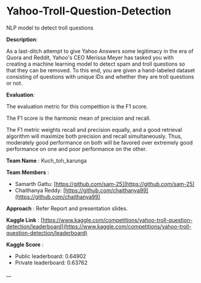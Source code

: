 # Yahoo-Troll-Question-Detection
NLP model to detect troll questions

__Description__:

As a last-ditch attempt to give Yahoo Answers some legitimacy in the era of Quora and Reddit, Yahoo's CEO Merissa Meyer has tasked you with creating a machine learning model to detect spam and troll questions so that they can be removed. To this end, you are given a hand-labeled dataset consisting of questions with unique IDs and whether they are troll questions or not.

__Evaluation__: 

The evaluation metric for this competition is the F1 score.

The F1 score is the harmonic mean of precision and recall.

The F1 metric weights recall and precision equally, and a good retrieval algorithm will maximize both precision and recall simultaneously. Thus, moderately good performance on both will be favored over extremely good performance on one and poor performance on the other.

__Team Name__ : Kuch_toh_karunga

__Team Members__ :

- Samarth Gattu: [https://github.com/sam-25](https://github.com/sam-25)
- Chaithanya Reddy: [https://github.com/chaithanya99](https://github.com/chaithanya99)

__Approach__ : Refer Report and presentation slides.

__Kaggle Link__ :  [https://www.kaggle.com/competitions/yahoo-troll-question-detection/leaderboard](https://www.kaggle.com/competitions/yahoo-troll-question-detection/leaderboard)

__Kaggle Score__ :

- Public leaderboard: 0.64902
- Private leaderboard: 0.63762

__




